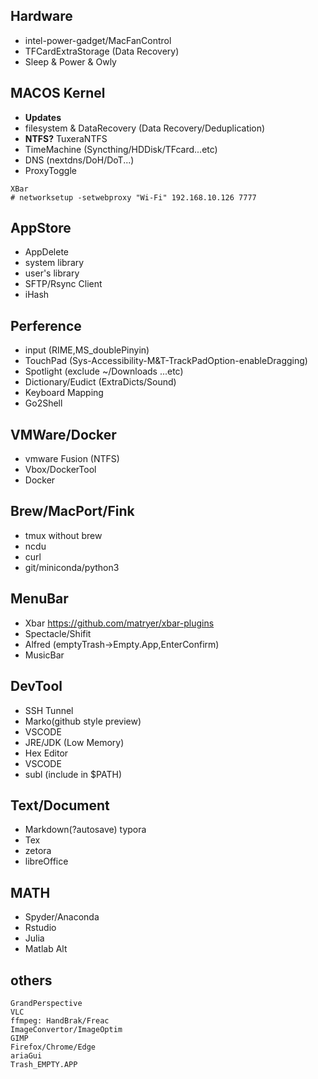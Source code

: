 ## Hardware
- intel-power-gadget/MacFanControl
- TFCardExtraStorage (Data Recovery)
- Sleep & Power & Owly

## MACOS Kernel
- **Updates**
- filesystem & DataRecovery (Data Recovery/Deduplication)
- **NTFS?** TuxeraNTFS
- TimeMachine (Syncthing/HDDisk/TFcard...etc)
- DNS (nextdns/DoH/DoT...)
- ProxyToggle
```
XBar
# networksetup -setwebproxy "Wi-Fi" 192.168.10.126 7777
```
## AppStore
- AppDelete
- system library
- user's library
- SFTP/Rsync Client
- iHash
 
## Perference
- input (RIME,MS_doublePinyin) 
- TouchPad (Sys-Accessibility-M&T-TrackPadOption-enableDragging)
- Spotlight (exclude ~/Downloads ...etc)
- Dictionary/Eudict (ExtraDicts/Sound)
- Keyboard Mapping
- Go2Shell

## VMWare/Docker
- vmware Fusion (NTFS)
- Vbox/DockerTool
- Docker
 
## Brew/MacPort/Fink
- tmux without brew
- ncdu
- curl
- git/miniconda/python3

## MenuBar
- Xbar https://github.com/matryer/xbar-plugins
- Spectacle/Shifit
- Alfred (emptyTrash->Empty.App,EnterConfirm)
- MusicBar

## DevTool
- SSH Tunnel 
- Marko(github style preview)
- VSCODE
- JRE/JDK (Low Memory)
- Hex Editor
- VSCODE
- subl (include in $PATH)

## Text/Document
- Markdown(?autosave) typora
- Tex
- zetora
- libreOffice
 
## MATH
- Spyder/Anaconda
- Rstudio
- Julia
- Matlab Alt
 
## others
```
GrandPerspective
VLC
ffmpeg: HandBrak/Freac
ImageConvertor/ImageOptim
GIMP
Firefox/Chrome/Edge
ariaGui
Trash_EMPTY.APP
```



